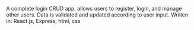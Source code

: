 A complete login CRUD app, allows users to register, login, and manage other users. Data is validated and updated according to user input.
Wriiten in: React.js, Express, html, css
